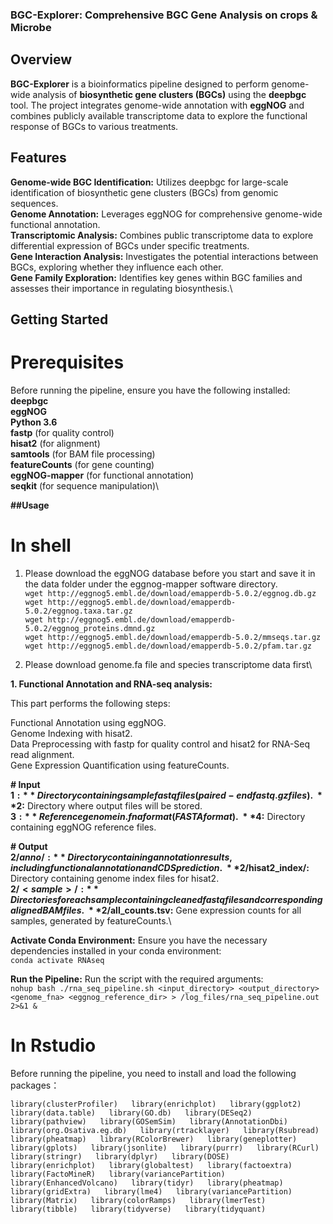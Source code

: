 ### BGC-Explorer: Comprehensive BGC Gene Analysis on crops & Microbe

## Overview
**BGC-Explorer** is a bioinformatics pipeline designed to perform genome-wide analysis of **biosynthetic gene clusters (BGCs)** using the **deepbgc** tool. The project integrates genome-wide annotation with **eggNOG** and combines publicly available transcriptome data to explore the functional response of BGCs to various treatments.

## Features
**Genome-wide BGC Identification:** Utilizes deepbgc for large-scale identification of biosynthetic gene clusters (BGCs) from genomic sequences.\
**Genome Annotation:** Leverages eggNOG for comprehensive genome-wide functional annotation.\
**Transcriptomic Analysis:** Combines public transcriptome data to explore differential expression of BGCs under specific treatments.\
**Gene Interaction Analysis:** Investigates the potential interactions between BGCs, exploring whether they influence each other.\
**Gene Family Exploration:** Identifies key genes within BGC families and assesses their importance in regulating biosynthesis.\

## Getting Started
# Prerequisites
Before running the pipeline, ensure you have the following installed:\
**deepbgc**\
**eggNOG**\
**Python 3.6**\
**fastp** (for quality control)\
**hisat2** (for alignment)\
**samtools** (for BAM file processing)\
**featureCounts** (for gene counting)\
**eggNOG-mapper** (for functional annotation)\
**seqkit** (for sequence manipulation)\

**##Usage**
# In shell
1. Please download the eggNOG database before you start and save it in the data folder under the eggnog-mapper software directory.\
`wget http://eggnog5.embl.de/download/emapperdb-5.0.2/eggnog.db.gz`\
`wget http://eggnog5.embl.de/download/emapperdb-5.0.2/eggnog.taxa.tar.gz`\
`wget http://eggnog5.embl.de/download/emapperdb-5.0.2/eggnog_proteins.dmnd.gz`\
`wget http://eggnog5.embl.de/download/emapperdb-5.0.2/mmseqs.tar.gz`\
`wget http://eggnog5.embl.de/download/emapperdb-5.0.2/pfam.tar.gz`

2. Please download genome.fa file and species transcriptome data first\


**1. Functional Annotation and RNA-seq analysis:**

This part performs the following steps:

Functional Annotation using eggNOG.\
Genome Indexing with hisat2.\
Data Preprocessing with fastp for quality control and hisat2 for RNA-Seq read alignment.\
Gene Expression Quantification using featureCounts.  

**# Input**  
**$1:** Directory containing sample fastq files (paired-end fastq.gz files).\
**$2:** Directory where output files will be stored.\
**$3:** Reference genome in .fna format (FASTA format).\
**$4:** Directory containing eggNOG reference files.  


**# Output**  
**$2/anno/:** Directory containing annotation results, including functional annotation and CDS prediction.\
**$2/hisat2_index/:** Directory containing genome index files for hisat2.\
**$2/<sample>/:** Directories for each sample containing cleaned fastq files and corresponding aligned BAM files.\
**$2/all_counts.tsv:** Gene expression counts for all samples, generated by featureCounts.\

**Activate Conda Environment:** Ensure you have the necessary dependencies installed in your conda environment:  
`conda activate RNAseq`

**Run the Pipeline:** Run the script with the required arguments:  
`nohup bash ./rna_seq_pipeline.sh <input_directory> <output_directory> <genome_fna> <eggnog_reference_dir> > /log_files/rna_seq_pipeline.out 2>&1 &`



# In Rstudio
Before running the pipeline, you need to install and load the following packages：  

`
library(clusterProfiler)  
library(enrichplot)  
library(ggplot2)  
library(data.table)  
library(GO.db)  
library(DESeq2)  
library(pathview)  
library(GOSemSim)  
library(AnnotationDbi)  
library(org.Osativa.eg.db)  
library(rtracklayer)  
library(Rsubread)  
library(pheatmap)  
library(RColorBrewer)  
library(geneplotter)  
library(gplots)  
library(jsonlite)  
library(purrr)  
library(RCurl)  
library(stringr)  
library(dplyr)  
library(DOSE)  
library(enrichplot)  
library(globaltest)  
library(factoextra)  
library(FactoMineR)  
library(variancePartition)  
library(EnhancedVolcano)  
library(tidyr)  
library(pheatmap)  
library(gridExtra)  
library(lme4)  
library(variancePartition)  
library(Matrix)  
library(colorRamps)  
library(lmerTest)  
library(tibble)  
library(tidyverse)  
library(tidyquant)  
`



